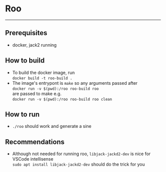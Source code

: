 # Roo
---
## Prerequisites
 - docker, jack2 running
## How to build
 - To build the docker image, run   
 `docker build -t roo-build .`
 - The image's entrypont is `make` so any arguments passed after  
 `docker run -v $(pwd):/roo roo-build roo`  
  are passed to make e.g.  
  `docker run -v $(pwd):/roo roo-build roo clean`


## How to run
 - `./roo` should work and generate a sine

 ## Recommendations
  - Although not needed for running roo, `libjack-jackd2-dev` is nice for VSCode intellisense  
   `sudo apt install libjack-jackd2-dev` should do the trick for you